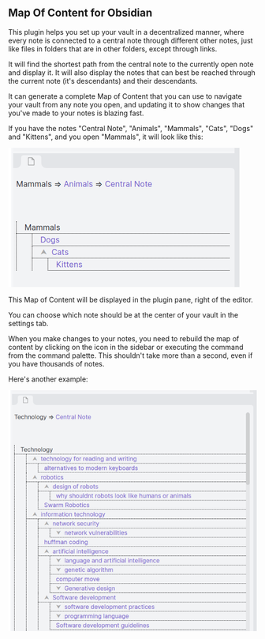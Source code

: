## Map Of Content for Obsidian

This plugin helps you set up your vault in a decentralized manner, where every note is connected to a central note through different other notes, just like files in folders that are in other folders, except through links. 

It will find the shortest path from the central note to the currently open note and display it. It will also display the notes that can best be reached through the current note (it's descendants) and their descendants.

It can generate a complete Map of Content that you can use to navigate your vault from any note you open, and updating it to show changes that you've made to your notes is blazing fast.

If you have the notes "Central Note", "Animals", "Mammals", "Cats", "Dogs" and "Kittens", and you open "Mammals", it will look like this:

![Example Map of Content](https://raw.githubusercontent.com/Robin-Haupt-1/Obsidian-Map-of-Content/main/doc/view.png "Example Map of Content")

This Map of Content will be displayed in the plugin pane, right of the editor.  

You can choose which note should be at the center of your vault in the settings tab.

When you make changes to your notes, you need to rebuild the map of content by clicking on the icon in the sidebar or executing the command from the command palette. This shouldn't take more than a second, even if you have thousands of notes.


Here's another example: 

![Second example Map of Content](https://raw.githubusercontent.com/Robin-Haupt-1/Obsidian-Map-of-Content/main/doc/example%203.png "Second Example Map of Content")

